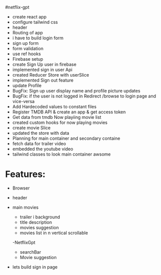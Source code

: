 #netflix-gpt

- create react app
- configure tailwind css
- header
- Routing of app
- i have to build login form
- sign up form
- form validation
- use ref hooks
- Firebase setup
- create Sign Up user in firebase
- implemented sign in user Api
- created Reducer Store with userSlice
- implemented Sign out feature
- update Profile
- BugFix: Sign up user display name and profile picture updates
- BugFix: if the user is not logged in Redirect /browse to login page and vice-versa
- Add Hardecoded values to constant files
- Register TMDB API & create an app & get access token
- Get data from tmdb Now playiing movie list
- created custom hooks for now playing movies
- create movie Slice
- updated the store with data
- Planning for main container and secondary containe
- fetch data for trailer video
- embedded the youtube video
- tailwind classes to look main container awsome





# Features:

- Browser
 - header
 - main movies
    - trailer i background
    - title description 
    - movies suggestion
    - movies list in n vertical scrollable
     
     -NetflixGpt
     - searchBar
     - Movie suggestion


- lets build sign in page
